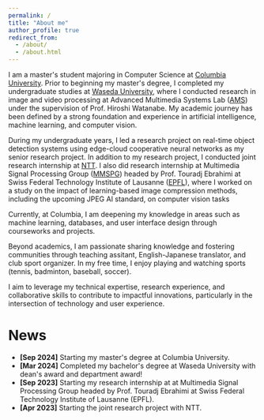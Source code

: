 ```yaml
---
permalink: /
title: "About me"
author_profile: true
redirect_from: 
  - /about/
  - /about.html
---
```

I am a master's student majoring in Computer Science at [Columbia University](https://www.cs.columbia.edu/). Prior to beginning my master's degree, I completed my undergraduate studies at [Waseda University](https://www.comm.waseda.ac.jp/en/index.html), where I conducted research in image and video processing at Advanced Multimedia Systems Lab ([AMS](https://www.ams.giti.waseda.ac.jp/)) under the supervision of Prof. Hiroshi Watanabe. My academic journey has been defined by a strong foundation and experience in artificial intelligence, machine learning, and computer vision.

During my undergraduate years, I led a research project on real-time object detection systems using edge-cloud cooperative neural networks as my senior research project. In addition to my research project, I conducted joint research internship at [NTT](https://www.rd.ntt/e/sic/). I also did research internship at Multimedia Signal Processing Group ([MMSPG](https://www.epfl.ch/labs/mmspg/)) headed by Prof. Touradj Ebrahimi at Swiss Federal Technology Institute of Lausanne ([EPFL](https://www.epfl.ch/en/)), where I worked on a study on the impact of learning-based image compression methods, including the upcoming JPEG AI standard, on computer vision tasks 

Currently, at Columbia, I am deepening my knowledge in areas such as machine learning, databases, and user interface design through courseworks and projects.

Beyond academics, I am passionate sharing knowledge and fostering communities through teaching assitant, English-Japanese translator, and club sport organizer. In my free time, I enjoy playing and watching sports (tennis, badminton, baseball, soccer).

I aim to leverage my technical expertise, research experience, and collaborative skills to contribute to impactful innovations, particularly in the intersection of technology and user experience.

News
======
- **[Sep 2024]** Starting my master's degree at Columbia University.
- **[Mar 2024]** Completed my bachelor's degree at Waseda University with dean's award and department award!
- **[Sep 2023]** Starting my research internship at at Multimedia Signal Processing Group headed by Prof. Touradj Ebrahimi at Swiss Federal Technology Institute of Lausanne (EPFL).
- **[Apr 2023]** Starting the joint research project with NTT.
